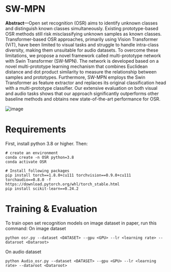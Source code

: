 # SW-MPN
**Abstract**—Open set recognition (OSR) aims to identify unknown classes and distinguish known classes simultaneously. Existing prototype-based OSR methods still risk misclassifying unknown samples as known classes. Transformer-based OSR approaches, primarily using Vision Transformer (ViT), have been limited to visual tasks and struggle to handle intra-class diversity, making them unsuitable for audio datasets. To overcome these limitations, we propose a novel framework called multi-prototype network with Swin Transformer (SW-MPN). The network is developed based on a novel multi-prototype learning mechanism that combines Euclidean distance and dot product similarity to measure the relationship between samples and prototypes. Furthermore, SW-MPN employs the Swin Transformer as feature extractor and replaces its original classification head with a multi-prototype classifier. Our extensive evaluation on both visual and audio tasks shows that our approach significantly outperforms other baseline methods and obtains new state-of-the-art performance for OSR.

![image](https://github.com/user-attachments/assets/be53cc94-def2-488e-93a4-e51e3cfbc3a0)
# Requirements
First, install python 3.8 or higher. Then:
```shell
# create an environment
conda create -n OSR python=3.8
conda activate OSR

# Install following packages
pip install torch==1.8.0+cu111 torchvision==0.9.0+cu111 torchaudio==0.8.0 -f https://download.pytorch.org/whl/torch_stable.html
pip install scikit-learn==0.24.2 
```
# Training & Evaluation
To train open set recognition models on image dataset in paper, run this command:
On image dataset

```train
python osr.py --dataset <DATASET> --gpu <GPU> --lr <learning rate> --dataroot <Dataroot>
```
On audio dataset
```train
python Audio_osr.py --dataset <DATASET> --gpu <GPU> --lr <learning rate> --dataroot <Dataroot>
```
